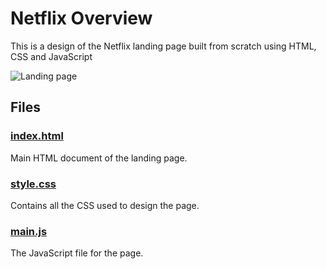 # Netflix Overview

This is a design of the Netflix landing page built from scratch using HTML, CSS and JavaScript

![Landing page](readme_assets/neflix_landing.jpeg)

## Files

### [index.html](index.html, "index.html")
Main HTML document of the landing page.

### [style.css](css/style.css, "style.css")
Contains all the CSS used to design the page.

### [main.js](js/main.js, "main.js")
The JavaScript file for the page.